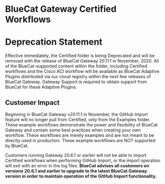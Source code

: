 <!-- Copyright 2020 BlueCat Networks (USA) Inc. and its affiliates -->

# **BlueCat Gateway Certified Workflows**

# **Deprecation Statement**

Effective immediately, the Certified folder is being Deprecated and will be
removed with the release of BlueCat Gateway 20.11.1 in November, 2020.
All of the BlueCat-supported content within the folder,
including Certified workflows and the Cisco ACI workflow
will be available as BlueCat Adaptive Plugins
distributed via our cloud registry within the next few releases of BlueCat Gateway.
Gateway Support is required to obtain support from BlueCat for these Adaptive Plugins.

## **Customer Impact**

Beginning in BlueCat Gateway v20.11.1 in November,
the GitHub Import feature will no longer pull from Certified,
only from the Examples folder.
These example workflows demonstrate the power and flexibility of BlueCat Gateway
and contain some best practices when creating your own workflow.
These workflows are merely examples and are not meant to be directly used in production.
These example workflows are NOT supported by BlueCat.

Customers running Gateway 20.6.1 or earlier
will not be able to import Certified workflows
when performing GitHub Import,
or the import operation will exit with an error in the log files.
**BlueCat advises all customers on versions 20.6.1 and earlier
to upgrade to the latest BlueCat Gateway version
in order to maintain operation of the GitHub Import functionality.**
